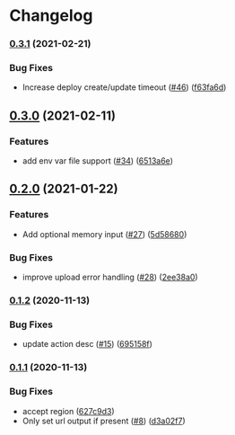# Changelog

### [0.3.1](https://www.github.com/google-github-actions/deploy-cloud-functions/compare/v0.3.0...v0.3.1) (2021-02-21)


### Bug Fixes

* Increase deploy create/update timeout ([#46](https://www.github.com/google-github-actions/deploy-cloud-functions/issues/46)) ([f63fa6d](https://www.github.com/google-github-actions/deploy-cloud-functions/commit/f63fa6d271b3a9b596ff9f9726176e6d1d7b1283))

## [0.3.0](https://www.github.com/google-github-actions/deploy-cloud-functions/compare/v0.2.0...v0.3.0) (2021-02-11)


### Features

* add env var file support ([#34](https://www.github.com/google-github-actions/deploy-cloud-functions/issues/34)) ([6513a6e](https://www.github.com/google-github-actions/deploy-cloud-functions/commit/6513a6e5f0f53eeec94f324ed9c02ab56eab852d))

## [0.2.0](https://www.github.com/google-github-actions/deploy-cloud-functions/compare/v0.1.2...v0.2.0) (2021-01-22)


### Features

* Add optional memory input ([#27](https://www.github.com/google-github-actions/deploy-cloud-functions/issues/27)) ([5d58680](https://www.github.com/google-github-actions/deploy-cloud-functions/commit/5d586803b3bd3a70307a96a4e1d14f0ed766f280))


### Bug Fixes

* improve upload error handling ([#28](https://www.github.com/google-github-actions/deploy-cloud-functions/issues/28)) ([2ee38a0](https://www.github.com/google-github-actions/deploy-cloud-functions/commit/2ee38a0bf7722e3ee699188ece8ba82df1c5d320))

### [0.1.2](https://www.github.com/google-github-actions/deploy-cloud-functions/compare/v0.1.1...v0.1.2) (2020-11-13)


### Bug Fixes

* update action desc ([#15](https://www.github.com/google-github-actions/deploy-cloud-functions/issues/15)) ([695158f](https://www.github.com/google-github-actions/deploy-cloud-functions/commit/695158fd32feff3535e3e1eddbed2f70b06e4440))

### [0.1.1](https://www.github.com/google-github-actions/deploy-cloud-functions/compare/v0.1.0...v0.1.1) (2020-11-13)


### Bug Fixes

* accept region ([627c9d3](https://www.github.com/google-github-actions/deploy-cloud-functions/commit/627c9d30047b1be097d0fdffd2c3d0cc728abdf6))
* Only set url output if present ([#8](https://www.github.com/google-github-actions/deploy-cloud-functions/issues/8)) ([d3a02f7](https://www.github.com/google-github-actions/deploy-cloud-functions/commit/d3a02f7119ba31fe168ce9bf5106eb463e1877a7))
